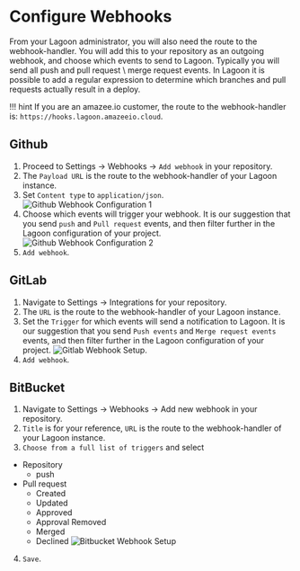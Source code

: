 # Configure Webhooks
From your Lagoon administrator, you will also need the route to the
webhook-handler. You will add this to your repository as an outgoing webhook,
and choose which events to send to Lagoon. Typically you will send all push and
pull request \ merge request events. In Lagoon it is possible to add a
regular expression to determine which branches and pull requests actually result in a deploy.

!!! hint
    If you are an amazee.io customer, the route to the webhook-handler is: `https://hooks.lagoon.amazeeio.cloud`.

## Github

1. Proceed to Settings -> Webhooks -> `Add webhook` in your repository.
2. The `Payload URL` is the route to the webhook-handler of your Lagoon instance.
3. Set `Content type` to `application/json`.
![Github Webhook Configuration 1](/images/gh_webhook_1.png)
4. Choose which events will trigger your webhook. It is our suggestion that you send `push` and `Pull request` events, and then filter further in the Lagoon configuration of your project.
![Github Webhook Configuration 2](/images/gh_webhook_2.png)
5. `Add webhook`.

## GitLab

1. Navigate to Settings -> Integrations for your repository.
2. The `URL` is the route to the webhook-handler of your Lagoon instance.
3. Set the `Trigger` for which events will send a notification to Lagoon. It is our suggestion that you send `Push events` and `Merge request events` events, and then filter further in the Lagoon configuration of your project.
![Gitlab Webhook Setup](/images/gl_webhook_1.png).
4. `Add webhook`.

## BitBucket

1. Navigate to Settings -> Webhooks -> Add new webhook in your repository.
2. `Title` is for your reference, `URL`  is the route to the webhook-handler of your Lagoon instance.
3. `Choose from a full list of triggers` and select
  * Repository
    * push
  * Pull request
    * Created
    * Updated
    * Approved
    * Approval Removed
    * Merged
    * Declined
![Bitbucket Webhook Setup](/images/bb_webhook_1.png)
4. `Save`.
